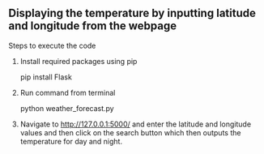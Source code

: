 ## Displaying the temperature by inputting latitude and longitude from the webpage

Steps to execute the code 

1. Install required packages using pip

    pip install Flask

2. Run command from terminal

    python weather_forecast.py

3. Navigate to http://127.0.0.1:5000/ and enter the latitude and longitude values and then click on the search button which then outputs the temperature for day and night.
